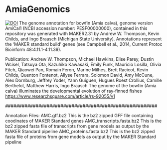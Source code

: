 # AmiaGenomics
[![DOI](https://zenodo.org/badge/376894223.svg)](https://zenodo.org/badge/latestdoi/376894223)
The genome annotation for bowfin (Amia calva), genome version AmiCal1 (NCBI accession number: PESF00000000), contained in this repository was generated with MAKER2.31 by Andrew W. Thompson, Kevin Childs, and Ingo Braasch (Michigan State University). Annotations represent the ‘MAKER standard build’ genes (see Campbell et al., 2014, Current Protoc Bioinform 48:4.11.1-4.11.39).


Publication:
Andrew W. Thompson, Michael Hawkins, Elise Parey, Dustin Wcisel, Tatsuya Ota, Kazuhiko Kawasaki, Emily Funk, Mauricio Losilla, Olivia Fitch, Qiaowei Pan, Romain Feron, Marine Milhes, Brett Racicot, Kevin Childs, Quenton Fontenot, Allyse Ferrara, Solomon David, Amy McCune, Alex Dornburg, Jeffrey Yoder, Yann Guiguen, Hugues Roest Crollius, Camille Berthelot, Matthew Harris, Ingo Braasch The genome of the bowfin (Amia calva) illuminates the developmental evolution of ray-finned fishes https://www.researchsquare.com/article/rs-92055/v1

#######################################################

Annotation Files:
AMC.gff.bz2                 This is the bz2 zipped GFF file containing coodinates of MAKER Standard genes
AMC_transcripts.fasta.bz2   This is the bz2 zipped fasta file of transcripts from gene models as output by the MAKER Standard pipeline
AMC_proteins.fasta.bz2      This is the bz2 zipped fasta file of proteins from gene models as output by the MAKER Standard pipeline
